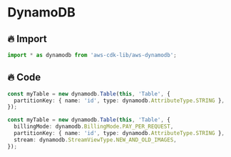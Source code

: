 # DynamoDB

## 🔥 Import

```typescript
import * as dynamodb from 'aws-cdk-lib/aws-dynamodb';
```

## 🔥 Code

```typescript
const myTable = new dynamodb.Table(this, 'Table', {
  partitionKey: { name: 'id', type: dynamodb.AttributeType.STRING },
});
```

```typescript
const myTable = new dynamodb.Table(this, 'Table', {
  billingMode: dynamodb.BillingMode.PAY_PER_REQUEST,
  partitionKey: { name: 'id', type: dynamodb.AttributeType.STRING },
  stream: dynamodb.StreamViewType.NEW_AND_OLD_IMAGES,
});
```
